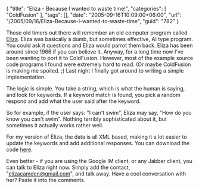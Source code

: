 {
	"title": "Eliza - Because I wanted to waste time!",
	"categories": [
		"ColdFusion"
	],
	"tags": [],
	"date": "2005-09-16T10:09:00+06:00",
	"url": "/2005/09/16/Eliza-Because-I-wanted-to-waste-time",
	"guid": "782"
}

Those old timers out there will remember an old computer program called <a href="http://en.wikipedia.org/wiki/Eliza">Eliza</a>. Eliza was basically a dumb, but sometimes effective, AI type program. You could ask it questions and Eliza would parrot them back. Eliza has been around since 1966 if you can believe it. Anyway, for a long time now I've been wanting to port it to ColdFusion. However, most of the example source code programs I found were extremely hard to read. (Or maybe ColdFusion is making me spoiled. ;) Last night I finally got around to writing a simple implementation.

The logic is simple. You take a string, which is what the human is saying, and look for keywords. If a keyword match is found, you pick a random respond and add what the user said after the keyword. 

So for example, if the user says: "I can't swim", Eliza may say, "How do you know you can't swim". Nothing terribly sophisticated about it, but sometimes it actually works rather well. 

For my version of Eliza, the data is all XML based, making it a lot easier to update the keywords and add additional responses. You can download the code <a href="http://ray.camdenfamily.com/downloads/eliza.zip">here</a>. 

Even better - if you are using the Google IM client, or any Jabber client, you can talk to Eliza right now. Simply add the contact, "elizacamden@gmail.com", and talk away. Have a cool conversation with her? Paste it into the comments.